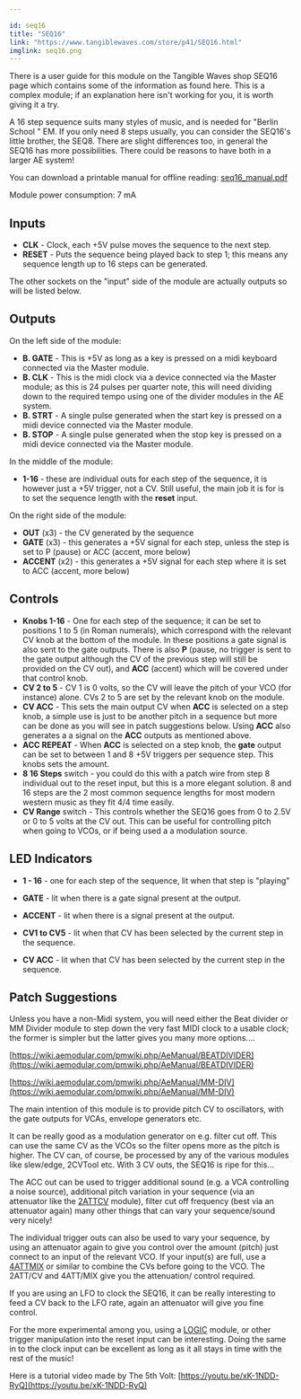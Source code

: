 ```yaml
---

id: seq16
title: "SEQ16"
link: "https://www.tangiblewaves.com/store/p41/SEQ16.html"
imglink: seq16.png
---
```





There is a user guide for this module on the Tangible Waves shop SEQ16 page which contains some of the information as found here. This is a complex module; if an explanation here isn't working for you, it is worth giving it a try.

A 16 step sequence suits many styles of music, and is needed for "Berlin School " EM. If you only need 8 steps usually, you can consider the SEQ16's little brother, the SEQ8. There are slight differences too, in general the SEQ16 has more possibilities. There could be reasons to have both in a larger AE system!



You can download a printable manual for offline reading: [seq16\_manual.pdf](https://wiki.aemodular.com/uploads/AeManual/SEQ16/seq16_manual.pdf)

Module power consumption: 7 mA

## Inputs

*   **CLK** - Clock, each +5V pulse moves the sequence to the next step.
*   **RESET** - Puts the sequence being played back to step 1; this means any sequence length up to 16 steps can be generated.

The other sockets on the "input" side of the module are actually outputs so will be listed below.

## Outputs

On the left side of the module:

*   **B. GATE** - This is +5V as long as a key is pressed on a midi keyboard connected via the Master module.
*   **B. CLK** - This is the midi clock via a device connected via the Master module; as this is 24 pulses per quarter note, this will need dividing down to the required tempo using one of the divider modules in the AE system.
*   **B. STRT** - A single pulse generated when the start key is pressed on a midi device connected via the Master module.
*   **B. STOP** - A single pulse generated when the stop key is pressed on a midi device connected via the Master module.

In the middle of the module:

*   **1-16** - these are individual outs for each step of the sequence, it is however just a +5V trigger, not a CV. Still useful, the main job it is for is to set the sequence length with the **reset** input.

On the right side of the module:

*   **OUT** (x3) - the CV generated by the sequence
*   **GATE** (x3) - this generates a +5V signal for each step, unless the step is set to P (pause) or ACC (accent, more below)
*   **ACCENT** (x2) - this generates a +5V signal for each step where it is set to ACC (accent, more below)

## Controls

*   **Knobs 1-16** - One for each step of the sequence; it can be set to positions 1 to 5 (in Roman numerals), which correspond with the relevant CV knob at the bottom of the module. In these positions a gate signal is also sent to the gate outputs. There is also **P** (pause, no trigger is sent to the gate output although the CV of the previous step will still be provided on the CV out), and **ACC** (accent) which will be covered under that control knob.
*   **CV 2 to 5** - CV 1 is 0 volts, so the CV will leave the pitch of your VCO (for instance) alone. CVs 2 to 5 are set by the relevant knob on the module.
*   **CV ACC** - This sets the main output CV when **ACC** is selected on a step knob, a simple use is just to be another pitch in a sequence but more can be done as you will see in patch suggestions below. Using **ACC** also generates a a signal on the **ACC** outputs as mentioned above.
*   **ACC REPEAT** - When **ACC** is selected on a step knob, the **gate** output can be set to between 1 and 8 +5V triggers per sequence step. This knobs sets the amount.
*   **8 16 Steps** switch - you could do this with a patch wire from step 8 individual out to the reset input, but this is a more elegant solution. 8 and 16 steps are the 2 most common sequence lengths for most modern western music as they fit 4/4 time easily.
*   **CV Range** switch - This controls whether the SEQ16 goes from 0 to 2.5V or 0 to 5 volts at the CV out. This can be useful for controlling pitch when going to VCOs, or if being used a a modulation source.

## LED Indicators

*   **1 - 16** - one for each step of the sequence, lit when that step is "playing"
    
*   **GATE** - lit when there is a gate signal present at the output.
    
*   **ACCENT** - lit when there is a signal present at the output.
    
*   **CV1 to CV5** - lit when that CV has been selected by the current step in the sequence.
    
*   **CV ACC** - lit when that CV has been selected by the current step in the sequence.

## Patch Suggestions

Unless you have a non-Midi system, you will need either the Beat divider or MM Divider module to step down the very fast MIDI clock to a usable clock; the former is simpler but the latter gives you many more options....

[https://wiki.aemodular.com/pmwiki.php/AeManual/BEATDIVIDER](https://wiki.aemodular.com/pmwiki.php/AeManual/BEATDIVIDER)

[https://wiki.aemodular.com/pmwiki.php/AeManual/MM-DIV](https://wiki.aemodular.com/pmwiki.php/AeManual/MM-DIV)

The main intention of this module is to provide pitch CV to oscillators, with the gate outputs for VCAs, envelope generators etc.

It can be really good as a modulation generator on e.g. filter cut off. This can use the same CV as the VCOs so the filter opens more as the pitch is higher. The CV can, of course, be processed by any of the various modules like slew/edge, 2CVTool etc. With 3 CV outs, the SEQ16 is ripe for this...

The ACC out can be used to trigger additional sound (e.g. a VCA controlling a noise source), additional pitch variation in your sequence (via an attenuator like the [2ATTCV](https://wiki.aemodular.com/pmwiki.php/AeManual/2ATTCV) module), filter cut off frequency (best via an attenuator again) many other things that can vary your sequence/sound very nicely!

The individual trigger outs can also be used to vary your sequence, by using an attenuator again to give you control over the amount (pitch) just connect to an input of the relevant VCO. If your input(s) are full, use a [4ATTMIX](https://wiki.aemodular.com/pmwiki.php/AeManual/4ATTMIX) or similar to combine the CVs before going to the VCO. The 2ATT/CV and 4ATT/MIX give you the attenuation/ control required.

If you are using an LFO to clock the SEQ16, it can be really interesting to feed a CV back to the LFO rate, again an attenuator will give you fine control.

For the more experimental among you, using a [LOGIC](https://wiki.aemodular.com/pmwiki.php/AeManual/LOGIC) module, or other trigger manipulation into the reset input can be interesting. Doing the same in to the clock input can be excellent as long as it all stays in time with the rest of the music!

Here is a tutorial video made by The 5th Volt: [https://youtu.be/xK-1NDD-RyQ](https://youtu.be/xK-1NDD-RyQ)



